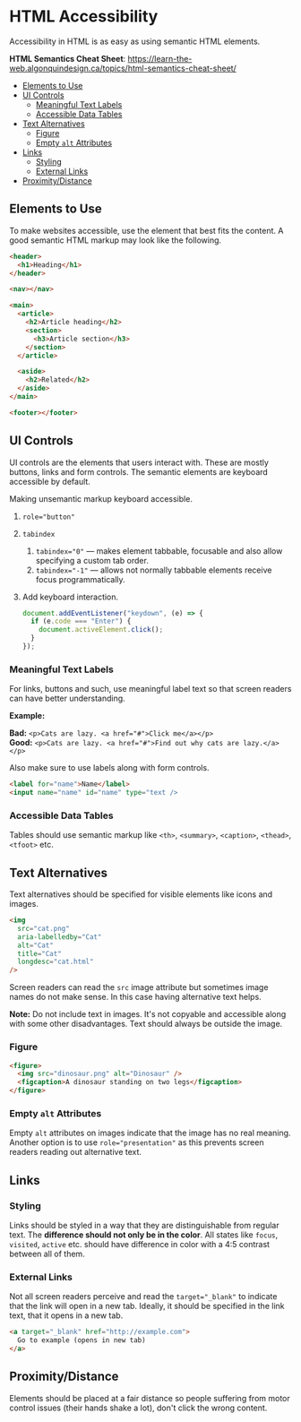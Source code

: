 # HTML Accessibility

Accessibility in HTML is as easy as using semantic HTML elements.

**HTML Semantics Cheat Sheet**: <https://learn-the-web.algonquindesign.ca/topics/html-semantics-cheat-sheet/>

- [Elements to Use](#elements-to-use)
- [UI Controls](#ui-controls)
  - [Meaningful Text Labels](#meaningful-text-labels)
  - [Accessible Data Tables](#accessible-data-tables)
- [Text Alternatives](#text-alternatives)
  - [Figure](#figure)
  - [Empty `alt` Attributes](#empty-alt-attributes)
- [Links](#links)
  - [Styling](#styling)
  - [External Links](#external-links)
- [Proximity/Distance](#proximitydistance)

## Elements to Use

To make websites accessible, use the element that best fits the content. A good semantic HTML markup may look like the following.

```html
<header>
  <h1>Heading</h1>
</header>

<nav></nav>

<main>
  <article>
    <h2>Article heading</h2>
    <section>
      <h3>Article section</h3>
    </section>
  </article>

  <aside>
    <h2>Related</h2>
  </aside>
</main>

<footer></footer>
```

## UI Controls

UI controls are the elements that users interact with. These are mostly buttons, links and form controls. The semantic elements are keyboard accessible by default.

Making unsemantic markup keyboard accessible.

1. `role="button"`
2. `tabindex`
   1. `tabindex="0"` — makes element tabbable, focusable and also allow specifying a custom tab order.
   2. `tabindex="-1"` — allows not normally tabbable elements receive focus programmatically.
3. Add keyboard interaction.

   ```js
   document.addEventListener("keydown", (e) => {
     if (e.code === "Enter") {
       document.activeElement.click();
     }
   });
   ```

### Meaningful Text Labels

For links, buttons and such, use meaningful label text so that screen readers can have better understanding.

**Example:**

**Bad:** `<p>Cats are lazy. <a href="#">Click me</a></p>`\
**Good:** `<p>Cats are lazy. <a href="#">Find out why cats are lazy.</a></p>`

Also make sure to use labels along with form controls.

```html
<label for="name">Name</label>
<input name="name" id="name" type="text />
```

### Accessible Data Tables

Tables should use semantic markup like `<th>`, `<summary>`, `<caption>`, `<thead>`, `<tfoot>` etc.

## Text Alternatives

Text alternatives should be specified for visible elements like icons and images.

```html
<img
  src="cat.png"
  aria-labelledby="Cat"
  alt="Cat"
  title="Cat"
  longdesc="cat.html"
/>
```

Screen readers can read the `src` image attribute but sometimes image names do not make sense. In this case having alternative text helps.

**Note:** Do not include text in images. It's not copyable and accessible along with some other disadvantages. Text should always be outside the image.

### Figure

```html
<figure>
  <img src="dinosaur.png" alt="Dinosaur" />
  <figcaption>A dinosaur standing on two legs</figcaption>
</figure>
```

### Empty `alt` Attributes

Empty `alt` attributes on images indicate that the image has no real meaning. Another option is to use `role="presentation"` as this prevents screen readers reading out alternative text.

## Links

### Styling

Links should be styled in a way that they are distinguishable from regular text. The **difference should not only be in the color**. All states like `focus`, `visited`, `active` etc. should have difference in color with a 4:5 contrast between all of them.

### External Links

Not all screen readers perceive and read the `target="_blank"` to indicate that the link will open in a new tab. Ideally, it should be specified in the link text, that it opens in a new tab.

```html
<a target="_blank" href="http://example.com">
  Go to example (opens in new tab)
</a>
```

## Proximity/Distance

Elements should be placed at a fair distance so people suffering from motor control issues (their hands shake a lot), don't click the wrong content.
